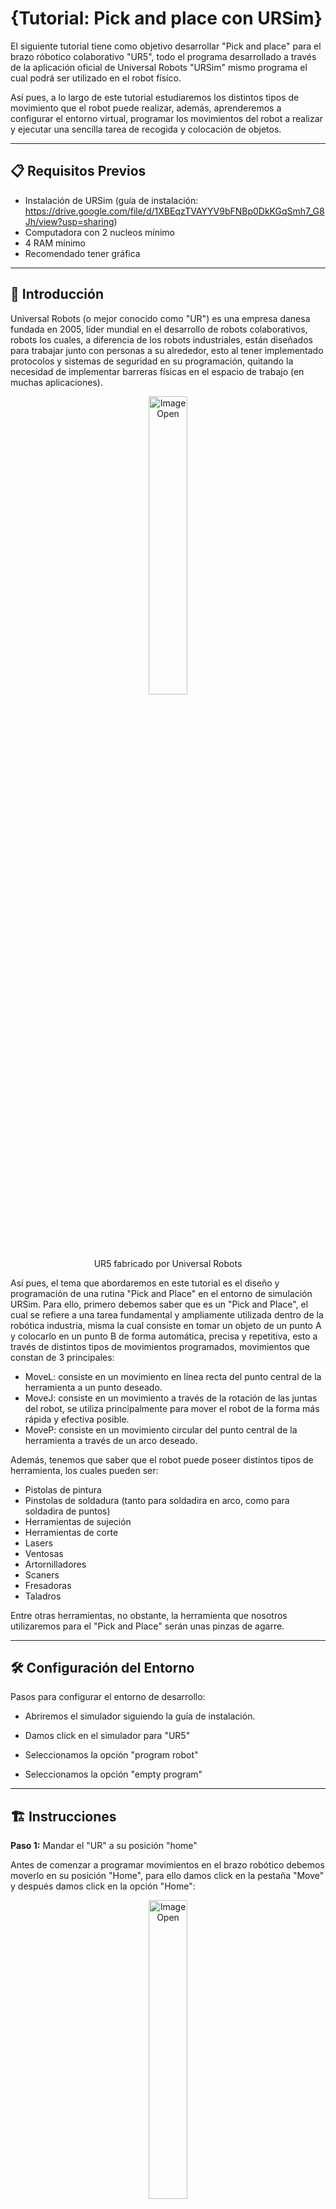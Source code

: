 # {Tutorial: Pick and place con URSim}

El siguiente tutorial tiene como objetivo desarrollar "Pick and place" para el brazo róbotico colaborativo "UR5", todo el programa desarrollado a través de la aplicación oficial de Universal Robots "URSim" mismo programa el cual podrá ser utilizado en el robot físico.

Así pues, a lo largo de este tutorial estudiaremos los distintos tipos de movimiento que el robot puede realizar, además, aprenderemos a configurar el entorno virtual, programar los movimientos del robot a realizar y ejecutar una sencilla tarea de recogida y colocación de objetos.

---

## 📋 Requisitos Previos

- Instalación de URSim (guía de instalación: https://drive.google.com/file/d/1XBEqzTVAYYV9bFNBp0DkKGqSmh7_G8Jh/view?usp=sharing)
- Computadora con 2 nucleos mínimo
- 4 RAM mínimo
- Recomendado tener gráfica 

---

## 📖  Introducción

Universal Robots (o mejor conocido como "UR") es una empresa danesa fundada en 2005, líder mundial en el desarrollo de robots colaborativos, robots los cuales, a diferencia de los robots industriales, están diseñados para trabajar junto con personas a su alrededor, esto al tener implementado protocolos y sistemas de seguridad en su programación, quitando la necesidad de implementar barreras físicas en el espacio de trabajo (en muchas aplicaciones).

<p align="center">
  <img src="media/images/UR5.png" alt="Image Open" style="width:35%;"> 
</p>

<p align="center"> UR5 fabricado por Universal Robots

Así pues, el tema que abordaremos en este tutorial es el diseño y programación de una rutina "Pick and Place" en el entorno de simulación URSim. Para ello, primero debemos saber que es un "Pick and Place", el cual se refiere a una tarea fundamental y ampliamente utilizada dentro de la robótica industria, misma la cual consiste en tomar un objeto de un punto A y colocarlo en un punto B de forma automática, precisa y repetitiva, esto a través de distintos tipos de movimientos programados, movimientos que constan de 3 principales:
- MoveL: consiste en un movimiento en línea recta del punto central de la herramienta a un punto deseado.
- MoveJ: consiste en un movimiento a través de la rotación de las juntas del robot, se utiliza principalmente para mover el robot de la forma más rápida y efectiva posible.
- MoveP: consiste en un movimiento circular del punto central de la herramienta a través de un arco deseado.

Además, tenemos que saber que el robot puede poseer distintos tipos de herramienta, los cuales pueden ser:
- Pistolas de pintura
- Pinstolas de soldadura (tanto para soldadira en arco, como para soldadira de puntos)
- Herramientas de sujeción
- Herramientas de corte
- Lasers
- Ventosas
- Artornilladores
- Scaners
- Fresadoras
- Taladros
  
Entre otras herramientas, no obstante, la herramienta que nosotros utilizaremos para el "Pick and Place" serán unas pinzas de agarre.

---

## 🛠️ Configuración del Entorno

Pasos para configurar el entorno de desarrollo:

* Abriremos el simulador siguiendo la guía de instalación. 

* Damos click en el simulador para "UR5"

* Seleccionamos la opción "program robot"
  
* Seleccionamos la opción "empty program"
  
---
## 🏗️ Instrucciones
**Paso 1:** Mandar el "UR" a su posición "home"

Antes de comenzar a programar movimientos en el brazo robótico debemos moverlo en su posición "Home", para ello damos click en la pestaña "Move" y después damos click en la opción "Home":

<p align="center">
  <img src="media/images/home.png" alt="Image Open" style="width:35%;"> 
</p>

<p align="center"> Sección donde se encuentra la opción "Home"


**Paso 2:** Mandar al robot a "Home" de manera automatica

Despues de dar click a la opción "Home", mandaremos al robot a esa posición de manera automática, para ello, le daremos click y mantendremos presionado en la sección que dice "Auto", cabe mencionar que la sección "Manual" es para mandar al robot a su posición "Home" moviendolo de manera física:

<p align="center">
  <img src="media/images/Auto.png" alt="Image Open" style="width:35%;"> 
</p>

<p align="center"> Sección donde se encuentra la opción "Auto"

**Paso 3:** Configurar el primer movimiento

Una vez posicionado el robot en "Home" podemos empezar a programar el primer movimiento, para ello daremos click en la sección "Program" y despues en "Structure":

<p align="center">
  <img src="media/images/Movimiento.png" alt="Image Open" style="width:35%;"> 
</p>

<p align="center"> Sección donde se encuentran las distintas opciones para programar el robot

En esta sección encontraremos todas las funciones que puede realizar el robot dentro de la rutina. Así pues, nostros estamos interesados en el movimiento del robot, por lo tanto le damos click en la opción "Move". Después, nos aparecerá nuevas opciones en el arbol de programación, lo que nos indicará que se agregó el comando "Move" de manera correcta:

<p align="center">
  <img src="media/images/MoveJ.png" alt="Image Open" style="width:35%;"> 
</p>

<p align="center"> Comando "Move" reflejado en el arbol de programación
  
Cómo podemos ver, ahora podemos ver dos opciones: "MoveJ" y "Waypoint 1", comenzaremos a abordar el primer comando "MoveJ". Así pues, si damos click sobre el comando "MoveJ" y después damos click en la sección "Command", nos desplegará un menú donde podrás configurar el movimiento a realizar:

<p align="center">
  <img src="media/images/MoveJP.png" alt="Image Open" style="width:35%;"> 
</p>

<p align="center"> Configuración "MoveJ"
  
<p align="center">
  <img src="media/images/Command.png" alt="Image Open" style="width:35%;"> 
</p>

<p align="center"> Sección donde puedes configurar "MoveJ"

En esta sección puedes configurar tanto el tipo de movimiento (MoveJ, MoveL y MoveP), así como la velocidad y la acelareación de la articulación. En nuestro caso, dejaremos la misma configuración, con la velocidad, aceleración y el movimeinto ya establecidos.

Así pues, una vez configurado el tipo de movimeinto, continuamos con la sección "Waypoint 1", para ello, le damos click en "Waypoint 1" y de la misma forma le damos click en la sección "Command":

<p align="center">
  <img src="media/images/Waypoint.png" alt="Image Open" style="width:35%;"> 
</p>

<p align="center"> Sección donde podemos configurar el primer movimiento

En esta sección podremos configurar los punto de paso, es decir, podemos mover el robot para configurar el primer punto por el cual pasará el brazo, para ello le damos click en "Set Waypoint":

<p align="center">
  <img src="media/images/1Move.png" alt="Image Open" style="width:35%;"> 
</p>

<p align="center"> Sección donde podemos mover el robot y configurar el primer punto de paso mover 
  
Aquí podremos mover el robot con las flechas que están disponibles o podremos directamente dar un ángulo especifico a cada articulación. Así pues y como lo habiamos mencionado anteriormente, ubicaremos el robot encima del objeto a tomar, para ello, yo utilicé la siguiente configuración para cada articulación:

<p align="center">
  <img src="media/images/P1.png" alt="Image Open" style="width:35%;"> 
</p>

<p align="center"> Primer movimiento a realizar del robot 

Le demas click en "OK" y tendremos listo el primer movimiento.

**Paso 4:** Configurar el segundo movimiento

Una vez programado el primer movimiento, el resto se basa en el mismo procedimiento. Para el segundo movimeinto ahora utilizaremos un "MoveL", ya que ahora con acercaremos al objeto de manera lineal, entonces, de la misma forma agregamos otro comando "Move" y lo configuramos como "MoveL":

<p align="center">
  <img src="media/images/MoveL.png" alt="Image Open" style="width:35%;"> 
</p>

<p align="center"> Sección donde se puede cambiar el tipo de movimiento

Del mismo modo, en el arbol de programación se verá reflejado el cambia. Así pues, del mismo modo que lo hicimos anteriormente, configuramos el segundo punto de paso, por lo tanto, seleccionamos "Waypoint_2" y le damos click en "Set Waypoint". Dentro de esa pestaña yo configuramos un movimiento el cual se acerque al punto donde agarraría el objeto:

<p align="center">
  <img src="media/images/MoveLP.png" alt="Image Open" style="width:35%;"> 
</p>

<p align="center"> Segundo punto de paso

Le damos click en "OK" y tenemos el segundo movimiento listo

Cabe mencionar que en la simulación no poseemos comandos para simular una pinza, no obstante, en el robot físico podremos tener esa configuración y, del mismo modo que agregamos movimientos, podemos agregar un comando que haga cerrar la pinza.

**Paso 5:** Configurar el tercer movimiento

Una vez programado el segundo movimiento, ahora programaremos el tercer movimiento, para ello, seguiremos el recorrido normal de un "Pick and Place", es decir, despues de bajar y tomar el objeto necesitamos de una salida para asegurarnos de que el robot no choque con ningún objeto del entorno, para ello solo movemeremos el brazo hacia arriba a través de un "MoveL", así pues, seguimos los mismos pasos anteriormente vistos:

<p align="center">
  <img src="media/images/MoveL2.png" alt="Image Open" style="width:35%;"> 
</p>

<p align="center"> Sección donde se puede cambiar el tipo de movimiento

<p align="center">
  <img src="media/images/MoveLP2.1.png" alt="Image Open" style="width:35%;"> 
</p>

<p align="center"> Sección donde se puede configurar el tercer movimiento

**Paso 6:** Configurar el cuarto movimiento

Para el cuarto movimiento ahora mandaremos al brazo al lugar donde dejaremos el objeto tomado, para ello utilizaremos un "MoveJ" y, en mi caso, movere la base del robot 180°, así pues, agregamos un nuevo movimiento y configuramos el punto de paso:

<p align="center">
  <img src="media/images/MoveJ2.png" alt="Image Open" style="width:35%;"> 
</p>

<p align="center"> Sección donde se puede cambiar el tipo de movimiento

<p align="center">
  <img src="media/images/MoveJP2.png" alt="Image Open" style="width:35%;"> 
</p>

<p align="center"> Sección donde se puede cambiar el tipo de movimiento
  
---
## ✅ Conclusión

Resumen de lo aprendido y posibles extensiones o proyectos relacionados.

---

## 📚 Referencias y Recursos Adicionales


Enlace a documentación oficial

Tutoriales relacionados

Repositorio de código fuente

---

## 📬 Contacto

Para preguntas o sugerencias:

* 📧 Correo electrónico: ejemplo@correo.com
---
